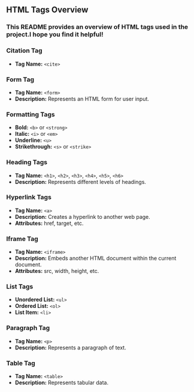 ## HTML Tags Overview

### This README provides an overview of HTML tags used in the project.I hope you find it helpful!

### Citation Tag
- **Tag Name:** `<cite>`

### Form Tag
- **Tag Name:** `<form>`
- **Description:** Represents an HTML form for user input.

### Formatting Tags
- **Bold:** `<b>` or `<strong>`
- **Italic:** `<i>` or `<em>`
- **Underline:** `<u>`
- **Strikethrough:** `<s>` or `<strike>`

### Heading Tags
- **Tag Name:** `<h1>`, `<h2>`, `<h3>`, `<h4>`, `<h5>`, `<h6>`
- **Description:** Represents different levels of headings.

### Hyperlink Tags
- **Tag Name:** `<a>`
- **Description:** Creates a hyperlink to another web page.
- **Attributes:** href, target, etc.

### Iframe Tag
- **Tag Name:** `<iframe>`
- **Description:** Embeds another HTML document within the current document.
- **Attributes:** src, width, height, etc.

### List Tags
- **Unordered List:** `<ul>`
- **Ordered List:** `<ol>`
- **List Item:** `<li>`

### Paragraph Tag
- **Tag Name:** `<p>`
- **Description:** Represents a paragraph of text.

### Table Tag
- **Tag Name:** `<table>`
- **Description:** Represents tabular data.



